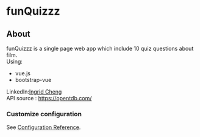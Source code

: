 # funQuizzz
## About
funQuizzz is a single page web app which include 10 quiz questions about film.<br>
Using:<br>
* vue.js<br>
* bootstrap-vue<br>

LinkedIn:[Ingrid Cheng](https://www.linkedin.com/in/ingrid-cheng/)<br>
API source : https://opentdb.com/<br>



### Customize configuration
See [Configuration Reference](https://cli.vuejs.org/config/).

